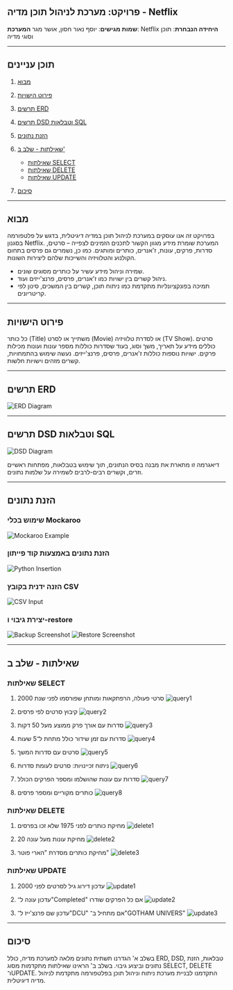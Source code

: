 ## פרויקט: מערכת לניהול תוכן מדיה - Netflix

**שמות מגישים**: יוסף נאור חסון, אושר מגר
**המערכת**: Netflix
**היחידה הנבחרת**: תוכן וסוגי מדיה

---

## תוכן עניינים

1. [מבוא](#מבוא)
2. [פירוט הישויות](#פירוט-הישויות)
3. [תרשים ERD](#תרשים-erd)
4. [תרשים DSD וטבלאות SQL](#תרשים-dsd-וטבלאות-sql)
5. [הזנת נתונים](#הזנת-נתונים)
6. [שאילתות - שלב ב'](#שאילתות---שלב-ב)

   * [שאילתות SELECT](#שאילתות-select)
   * [שאילתות DELETE](#שאילתות-delete)
   * [שאילתות UPDATE](#שאילתות-update)
7. [סיכום](#סיכום)

---

## מבוא

בפרויקט זה אנו עוסקים במערכת לניהול תוכן במדיה דיגיטלית, בדגש על פלטפורמה בסגנון Netflix. המערכת שומרת מידע מגוון הקשור לתכנים הזמינים לצפייה – סרטים, סדרות, פרקים, עונות, ז'אנרים, כותרים ומותגים. כמו כן, נשמרים גם פרסים בתחום הקולנוע והטלוויזיה והשייכות שלהם ליצירות השונות.



* שמירה וניהול מידע עשיר על כותרים מסוגים שונים.
* ניהול קשרים בין ישויות כמו ז'אנרים, פרסים, פרנצ'ייזים ועוד.
* תמיכה בפונקציונליות מתקדמת כמו ניתוח תוכן, קשרים בין המשכים, סינון לפי קריטריונים.

---

## פירוט הישויות

כל כותר (Title) משתייך או לסרט (Movie) או לסדרת טלוויזיה (TV Show). סרטים כוללים מידע על תאריך, משך וסוג, בעוד שסדרות כוללות מספר עונות ועונות מכילות פרקים. ישויות נוספות כוללות ז'אנרים, פרסים, פרנצ'ייזים. נעשה שימוש בהתמחויות, קשרים מזהים וישויות חלשות.

---

## תרשים ERD

![ERD Diagram](https://github.com/user-attachments/assets/a5274f2d-9730-4993-8dea-9ecb0d8ca351)

---

## תרשים DSD וטבלאות SQL

![DSD Diagram](https://github.com/user-attachments/assets/fbf1b545-afff-4f8d-a616-11a244a8d56e)

דיאגרמה זו מתארת את מבנה בסיס הנתונים, תוך שימוש בטבלאות, מפתחות ראשיים וזרים, וקשרים רבים-לרבים לשמירה על שלמות נתונים.

---

## הזנת נתונים

### שימוש בכלי Mockaroo

![Mockaroo Example](https://github.com/user-attachments/assets/aa995b80-6291-41a1-b140-0f07b395800b)

### הזנת נתונים באמצעות קוד פייתון

![Python Insertion](https://github.com/user-attachments/assets/fe20fbbd-6f65-49f1-ad64-08cb97c4798a)

### הזנה ידנית בקובץ CSV

![CSV Input](https://github.com/user-attachments/assets/a741d760-ea89-4f17-98b5-63e136b4d79b)

### יצירת גיבוי ו-restore

![Backup Screenshot](https://github.com/user-attachments/assets/200b11cd-a49a-4369-a242-23f8fa52557b)
![Restore Screenshot](https://github.com/user-attachments/assets/bbd31e64-3a0f-4b06-b05c-180a7b03aab7)

---

## שאילתות - שלב ב

### שאילתות SELECT

1. סרטי פעולה, הרפתקאות ומותחן שפורסמו לפני שנת 2000
   ![query1](https://github.com/user-attachments/assets/3a8ef283-9cf2-445a-b2e0-097eb0a1d1c7)

2. קיבוץ סרטים לפי פרסים
   ![query2](https://github.com/user-attachments/assets/6fdb0873-810c-4feb-b484-764959327a19)

3. סדרות עם אורך פרק ממוצע מעל 50 דקות
   ![query3](https://github.com/user-attachments/assets/abc67b5d-f39f-44dd-bf0f-6be27a507106)

4. סדרות עם זמן שידור כולל מתחת ל־5 שעות
   ![query4](https://github.com/user-attachments/assets/3d1bd57b-3103-46e0-bc3d-aaa41c6ef269)

5. סרטים עם סדרות המשך
   ![query5](https://github.com/user-attachments/assets/4c91df52-34b1-4bee-89cb-455b0176dfbe)

6. ניתוח זכיינויות: סרטים לעומת סדרות
   ![query6](https://github.com/user-attachments/assets/1f71bb47-046e-4ba7-b9ae-9cb6bbdb22d3)

7. סדרות עם עונות שהושלמו ומספר הפרקים הכולל
   ![query7](https://github.com/user-attachments/assets/caf970ac-4562-4eb4-b503-8a22d1f742b1)

8. כותרים מקוריים ומספר פרסים
   ![query8](https://github.com/user-attachments/assets/e94f5fbc-6662-4c25-8de8-099d79bfbcec)

### שאילתות DELETE

1. מחיקת כותרים לפני 1975 שלא זכו בפרסים
   ![delete1](https://github.com/user-attachments/assets/593bd7ad-b053-4ea7-8bc9-5d0a92294954)

2. מחיקת עונות מעל עונה 20
   ![delete2](https://github.com/user-attachments/assets/9e608139-aeb9-4134-9619-f0b04c13d0af)

3. מחיקת כותרים מסדרת "הארי פוטר"
   ![delete3](https://github.com/user-attachments/assets/9a43d45e-3053-42e0-8663-7f25169f7ca7)

### שאילתות UPDATE

1. עדכון דירוג גיל לסרטים לפני 2000
   ![update1](https://github.com/user-attachments/assets/949bdbd2-3aa1-430f-ab3a-9778e761829f)

2. עדכון עונה ל־"Completed" אם כל הפרקים שודרו
   ![update2](https://github.com/user-attachments/assets/e131fedc-1c5c-4fdd-80a2-c52c350967e7)

3. עדכון שם פרנצ'ייז ל־"DCU" אם מתחיל ב־"GOTHAM UNIVERS"
   ![update3](https://github.com/user-attachments/assets/126c6513-75da-4e37-b08f-360bd3c86d4f)

---

## סיכום

בשלב א' הגדרנו תשתית נתונים מלאה למערכת מדיה, כולל ERD, DSD, טבלאות, הזנת נתונים וביצוע גיבוי. בשלב ב' הראינו שאילתות מתקדמות מסוג SELECT, DELETE ו־UPDATE. התקדמנו לבניית מערכת ניתוח וניהול תוכן בפלטפורמה מתקדמת לניהול מדיה דיגיטלית.
